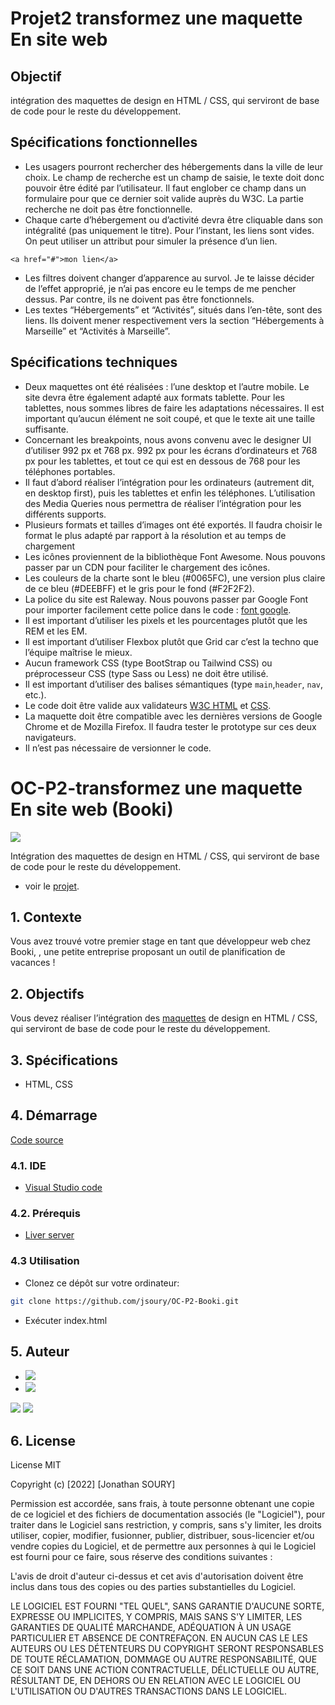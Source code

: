 # Projet2 transformez une maquette En site web

## Objectif

intégration des maquettes de design en HTML / CSS, qui serviront de base de code pour le reste du développement.

## Spécifications fonctionnelles

- Les usagers pourront rechercher des hébergements dans la ville de leur choix. Le champ de recherche est un champ de saisie, le texte doit donc pouvoir être édité par l’utilisateur. Il faut englober ce champ dans un formulaire pour que ce dernier soit valide auprès du W3C. La partie recherche ne doit pas être fonctionnelle.
- Chaque carte d’hébergement ou d’activité devra être cliquable dans son intégralité (pas uniquement le titre). Pour l’instant, les liens sont vides. On peut utiliser un attribut pour simuler la présence d’un lien.

```
<a href="#">mon lien</a>
```

- Les filtres doivent changer d’apparence au survol. Je te laisse décider de l’effet approprié, je n’ai pas encore eu le temps de me pencher dessus. Par contre, ils ne doivent pas être fonctionnels.
- Les textes “Hébergements” et “Activités”, situés dans l’en-tête, sont des liens. Ils doivent mener respectivement vers la section “Hébergements à Marseille” et “Activités à Marseille”.

## Spécifications techniques

- Deux maquettes ont été réalisées : l’une desktop et l’autre mobile. Le site devra être également adapté aux formats tablette. Pour les tablettes, nous sommes libres de faire les adaptations nécessaires. Il est important qu’aucun élément ne soit coupé, et que le texte ait une taille suffisante.
- Concernant les breakpoints, nous avons convenu avec le designer UI d’utiliser 992 px et 768 px. 992 px pour les écrans d’ordinateurs et 768 px pour les tablettes, et tout ce qui est en dessous de 768 pour les téléphones portables.
- Il faut d’abord réaliser l’intégration pour les ordinateurs (autrement dit, en desktop first), puis les tablettes et enfin les téléphones. L’utilisation des Media Queries nous permettra de réaliser l’intégration pour les différents supports.
- Plusieurs formats et tailles d’images ont été exportés. Il faudra choisir le format le plus adapté par rapport à la résolution et au temps de chargement
- Les icônes proviennent de la bibliothèque Font Awesome. Nous pouvons passer par un CDN pour faciliter le chargement des icônes.
- Les couleurs de la charte sont le bleu (#0065FC), une version plus claire de ce bleu (#DEEBFF) et le gris pour le fond (#F2F2F2).
- La police du site est Raleway. Nous pouvons passer par Google Font pour importer facilement cette police dans le code : [font google](https://fonts.google.com/specimen/Raleway).
- Il est important d’utiliser les pixels et les pourcentages plutôt que les REM et les EM.
- Il est important d’utiliser Flexbox plutôt que Grid car c’est la techno que l’équipe maîtrise le mieux.
- Aucun framework CSS (type BootStrap ou Tailwind CSS) ou préprocesseur CSS (type Sass ou Less) ne doit être utilisé.
- Il est important d’utiliser des balises sémantiques (type `main`,`header`, `nav`, etc.).
- Le code doit être valide aux validateurs [W3C HTML](https://validator.w3.org/) et [CSS](https://jigsaw.w3.org/css-validator/).
- La maquette doit être compatible avec les dernières versions de Google Chrome et de Mozilla Firefox. Il faudra tester le prototype sur ces deux navigateurs.
- Il n’est pas nécessaire de versionner le code.

# OC-P2-transformez une maquette En site web (Booki)

[![](https://img.shields.io/w3c-validation/default?targetUrl=https%3A%2F%2Fjsoury.github.io%2FOC-P2-Booki%2F)](https://validator.w3.org/nu/?doc=https%3A%2F%2Fjsoury.github.io%2FOC-P2-Booki%2F)

Intégration des maquettes de design en HTML / CSS, qui serviront de base de code pour le reste du développement.

- voir le [projet](https://jsoury.github.io/OC-P7-lesPetitsPlats/).

## 1. Contexte

Vous avez trouvé votre premier stage en tant que développeur web chez Booki, , une petite entreprise proposant un outil de planification de vacances !

## 2. Objectifs

Vous devez réaliser l’intégration des [maquettes](<https://www.figma.com/file/r9YJyUkpVdrxzBBKGH7reY/Maquettes-Booki-(desktop%2C-mobile%2C-tablette)>) de design en HTML / CSS, qui serviront de base de code pour le reste du développement.

## 3. Spécifications

- HTML, CSS

## 4. Démarrage

[Code source](https://github.com/jsoury/OC-P2-Booki)

### 4.1. IDE

- [Visual Studio code](https://code.visualstudio.com/)

### 4.2. Prérequis

- [Liver server](https://marketplace.visualstudio.com/items?itemName=ritwickdey.LiveServer)

### 4.3 Utilisation

- Clonez ce dépôt sur votre ordinateur:

```bash
git clone https://github.com/jsoury/OC-P2-Booki.git
```

- Exécuter index.html

## 5. Auteur

- [![](https://img.shields.io/badge/Portfolio-Jonathan%20SOURY-orange)](https://js-portfolio-hgzextusx-jsoury.vercel.app/)
- [![](https://img.shields.io/badge/linkedin-%230077B5.svg?style=for-the-badge&logo=linkedin)](https://www.linkedin.com/in/jonathan-soury/)

<img src="https://github-readme-stats.vercel.app/api?username=jsoury&show_icons=true"/>

<img src="https://github-readme-stats.vercel.app/api/top-langs?username=jsoury&layout=compact"/>

## 6. License

License MIT

Copyright (c) [2022] [Jonathan SOURY]

Permission est accordée, sans frais, à toute personne obtenant une copie
de ce logiciel et des fichiers de documentation associés (le "Logiciel"), pour traiter
dans le Logiciel sans restriction, y compris, sans s'y limiter, les droits
utiliser, copier, modifier, fusionner, publier, distribuer, sous-licencier et/ou vendre
copies du Logiciel, et de permettre aux personnes à qui le Logiciel est
fourni pour ce faire, sous réserve des conditions suivantes :

L'avis de droit d'auteur ci-dessus et cet avis d'autorisation doivent être inclus dans tous
des copies ou des parties substantielles du Logiciel.

LE LOGICIEL EST FOURNI "TEL QUEL", SANS GARANTIE D'AUCUNE SORTE, EXPRESSE OU
IMPLICITES, Y COMPRIS, MAIS SANS S'Y LIMITER, LES GARANTIES DE QUALITÉ MARCHANDE,
ADÉQUATION À UN USAGE PARTICULIER ET ABSENCE DE CONTREFAÇON. EN AUCUN CAS LE
LES AUTEURS OU LES DÉTENTEURS DU COPYRIGHT SERONT RESPONSABLES DE TOUTE RÉCLAMATION, DOMMAGE OU AUTRE
RESPONSABILITÉ, QUE CE SOIT DANS UNE ACTION CONTRACTUELLE, DÉLICTUELLE OU AUTRE, RÉSULTANT DE,
EN DEHORS OU EN RELATION AVEC LE LOGICIEL OU L'UTILISATION OU D'AUTRES TRANSACTIONS DANS LE
LOGICIEL.
